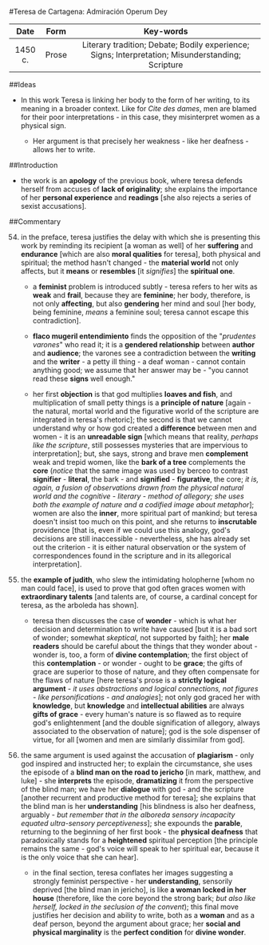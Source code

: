 #Teresa de Cartagena: Admiración Operum Dey

|Date|Form|Key-words|
|:---:|:---:|:---:|
|1450 c.|Prose|Literary tradition; Debate; Bodily experience; Signs; Interpretation; Misunderstanding; Scripture|

##Ideas

- In this work Teresa is linking her body to the form of her writing, to its meaning in a broader context. Like for _Cite des dames_, men are blamed for their poor interpretations - in this case, they misinterpret women as a physical sign.

	- Her argument is that precisely her weakness - like her deafness - allows her to write.

##Introduction

- the work is an __apology__ of the previous book, where teresa defends herself from accuses of __lack of originality__; she explains the importance of her __personal experience__ and __readings__ [she also rejects a series of sexist accusations].

##Commentary

54. in the preface, teresa justifies the delay with which she is presenting this work by reminding its recipient [a woman as well] of her __suffering__ and __endurance__ [which are also __moral qualities__ for teresa], both physical and spiritual; the method hasn't changed - the __material world__ not only affects, but it __means__ or __resembles__ [it _signifies_] the __spiritual one__.

	- a __feminist__ problem is introduced subtly - teresa refers to her wits as __weak__ and __frail__, because they are __feminine__; her body, therefore, is not only __affecting__, but also __gendering__ her mind and soul [her body, being feminine, _means_ a feminine soul; teresa cannot escape this contradiction].
	
	- __flaco mugeril entendimiento__ finds the opposition of the "_prudentes varones_" who read it; it is a __gendered relationship__ between __author__ and __audience__; the varones see a contradiction between the __writing__ and the __writer__ - a petty ill thing - a deaf woman - cannot contain anything good; we assume that her answer may be - "you cannot read these __signs__ well enough."
	
	- her first __objection__ is that god multiplies __loaves and fish__, and multiplication of small petty things is a __principle of nature__ [again - the natural, mortal world and the figurative world of the scripture are integrated in teresa's rhetoric]; the second is that we cannot understand why or how god created a __difference__ between men and women - it is an __unreadable sign__ [which means that reality, _perhaps like the scripture_, still possesses mysteries that are impervious to interpretation]; but, she says, strong and brave men __complement__ weak and trepid women, like the __bark of a tree__ complements the __core__ (_notice_ that the same image was used by berceo to contrast __signifier__ - __literal__, the bark - and __signified__ - __figurative__, the core; _it is, again, a fusion of observations drawn from the physical natural world and the cognitive - literary - method of allegory; she uses both the example of nature and a codified image about metaphor_]; women are also the __inner__, more spiritual part of mankind; but teresa doesn't insist too much on this point, and she returns to __inscrutable__ providence [that is, even if we could use this analogy, god's decisions are still inaccessible - nevertheless, she has already set out the criterion - it is either natural observation or the system of correspondences found in the scripture and in its allegorical interpretation].
	
60. the __example of judith__, who slew the intimidating holopherne [whom no man could face], is used to prove that god often graces women with __extraordinary talents__ [and talents are, of course, a cardinal concept for teresa, as the arboleda has shown].

	- teresa then discusses the case of __wonder__ - which is what her decision and determination to write have caused [but it is a bad sort of wonder; somewhat _skeptical_, not supported by faith]; her __male readers__ should be careful about the things that they wonder about - wonder is, too, a form of __divine contemplation__; the first object of this __contemplation__ - or wonder - ought to be __grace__; the gifts of grace are superior to those of nature, and they often compensate for the flaws of nature [here teresa's prose is a __strictly logical argument__ - _it uses abstractions and logical connections, not figures - like personifications - and analogies_]; not only god graced her with __knowledge__, but __knowledge__ and __intellectual abilities__ are always __gifts of grace__ - every human's nature is so flawed as to require god's enlightenment [and the double signification of allegory, always associated to the observation of nature]; god is the sole dispenser of virtue, for all [women and men are similarly dissimilar from god].
	
65. the same argument is used against the accusation of __plagiarism__ - only god inspired and instructed her; to explain the circumstance, she uses the episode of a __blind man on the road to jericho__ [in mark, matthew, and luke] - she __interprets__ the episode, __dramatizing__ it from the perspective of the blind man; we have her __dialogue__ with god - and the scripture [another recurrent and productive method for teresa]; she explains that the blind man is her __understanding__ [his blindness is also her deafness, arguably - _but remember that in the alboreda sensory incapacity equated ultra-sensory perceptiveness_]; she expounds the __parable__, returning to the beginning of her first book - the __physical deafness__ that paradoxically stands for a __heightened__ spiritual perception [the principle remains the same - god's voice will speak to her spiritual ear, because it is the only voice that she can hear].

	- in the final section, teresa conflates her images suggesting a strongly feminist perspective - her __understanding__, sensorily deprived [the blind man in jericho], is like __a woman locked in her house__ (therefore, like the core beyond the strong bark; _but also like herself, locked in the seclusion of the convent_); this final move justifies her decision and ability to write, both as a __woman__ and as a deaf person, beyond the argument about grace; her __social and physical marginality__ is the __perfect condition__ for __divine wonder__.